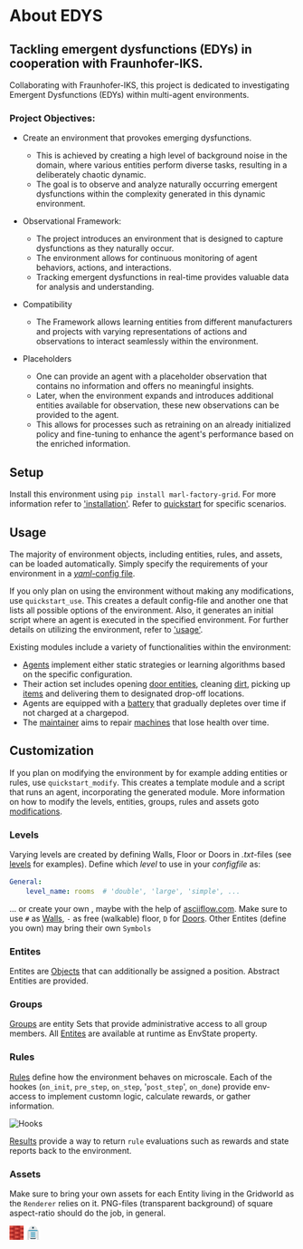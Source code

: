 # About EDYS

## Tackling emergent dysfunctions (EDYs) in cooperation with Fraunhofer-IKS. 

Collaborating with Fraunhofer-IKS, this project is dedicated to investigating Emergent Dysfunctions (EDYs)
within multi-agent environments.

### Project Objectives:

- Create an environment that provokes emerging dysfunctions.

  - This is achieved by creating a high level of background noise in the domain, where various entities perform diverse tasks,
    resulting in a deliberately chaotic dynamic.
  - The goal is to observe and analyze naturally occurring emergent dysfunctions within  the complexity generated in this dynamic environment.


- Observational Framework:

  - The project introduces an environment that is designed to capture dysfunctions as they naturally occur.
  - The environment allows for continuous monitoring of agent behaviors, actions, and interactions.
  - Tracking emergent dysfunctions in real-time provides valuable data for analysis and understanding.


- Compatibility
  - The Framework allows learning entities from different manufacturers and projects with varying representations
  of actions and observations to interact seamlessly within the environment.


- Placeholders
  
  - One can provide an agent with a placeholder observation that contains no information and offers no meaningful insights. 
  - Later, when the environment expands and introduces additional entities available for observation, these new observations can be provided to the agent.
  - This allows for processes such as retraining on an already initialized policy and fine-tuning to enhance the agent's performance based on the enriched information. 


## Setup
Install this environment using `pip install marl-factory-grid`. For more information refer to ['installation'](docs/source/installation.rst).
Refer to [quickstart](_quickstart) for specific scenarios.

## Usage

The majority of environment objects, including entities, rules, and assets, can be loaded automatically. 
Simply specify the requirements of your environment in a [*yaml*-config file](marl_factory_grid/configs/default_config.yaml).

If you only plan on using the environment without making any modifications, use ``quickstart_use``.
This creates a default config-file and another one that lists all possible options of the environment.
Also, it generates an initial script where an agent is executed in the specified environment.
For further details on utilizing the environment, refer to ['usage'](docs/source/usage.rst).

Existing modules include a variety of functionalities within the environment:
- [Agents](marl_factory_grid/algorithms) implement either static strategies or learning algorithms based on the specific configuration.
- Their action set includes opening [door entities](marl_factory_grid/modules/doors/entitites.py), cleaning
[dirt](marl_factory_grid/modules/clean_up/entitites.py), picking up [items](marl_factory_grid/modules/items/entitites.py) and 
delivering them to designated drop-off locations.
- Agents are equipped with a [battery](marl_factory_grid/modules/batteries/entitites.py) that gradually depletes over time if not charged at a chargepod.
- The [maintainer](marl_factory_grid/modules/maintenance/entities.py) aims to repair [machines](marl_factory_grid/modules/machines/entitites.py) that lose health over time.

## Customization

If you plan on modifying the environment by for example adding entities or rules, use ``quickstart_modify``.
This creates a template module and a script that runs an agent, incorporating the generated module. 
More information on how to modify the levels, entities, groups, rules and assets goto [modifications](docs/source/modifications.rst).

### Levels
Varying levels are created by defining Walls, Floor or Doors in *.txt*-files (see [levels](marl_factory_grid/levels) for examples).
Define which *level* to use in your *configfile* as: 
```yaml
General:
    level_name: rooms  # 'double', 'large', 'simple', ...
```
... or create your own , maybe with the help of [asciiflow.com](https://asciiflow.com/#/).
Make sure to use `#` as [Walls](marl_factory_grid/environment/entity/wall.py), `-` as free (walkable) floor, `D` for [Doors](./modules/doors/entities.py).
Other Entites (define you own) may bring their own `Symbols`

### Entites
Entites are [Objects](marl_factory_grid/environment/entity/object.py) that can additionally be assigned a position.
Abstract Entities are provided.

### Groups
[Groups](marl_factory_grid/environment/groups/objects.py) are entity Sets that provide administrative access to all group members. 
All [Entites](marl_factory_grid/environment/entity/global_entities.py) are available at runtime as EnvState property.


### Rules
[Rules](marl_factory_grid/environment/entity/object.py) define how the environment behaves on microscale.
Each of the hookes (`on_init`, `pre_step`, `on_step`, '`post_step`', `on_done`) 
provide env-access to implement customn logic, calculate rewards, or gather information.

![Hooks](../../images/Hooks_FIKS.png)

[Results](marl_factory_grid/environment/entity/object.py) provide a way to return `rule` evaluations such as rewards and state reports 
back to the environment.
### Assets
Make sure to bring your own assets for each Entity living in the Gridworld as the `Renderer` relies on it.
PNG-files (transparent background) of square aspect-ratio should do the job, in general.

<img src="/marl_factory_grid/environment/assets/wall.png"  width="5%"> 
<!--suppress HtmlUnknownAttribute -->
<html &nbsp&nbsp&nbsp&nbsp html> 
<img src="/marl_factory_grid/environment/assets/agent/agent.png"  width="5%">

